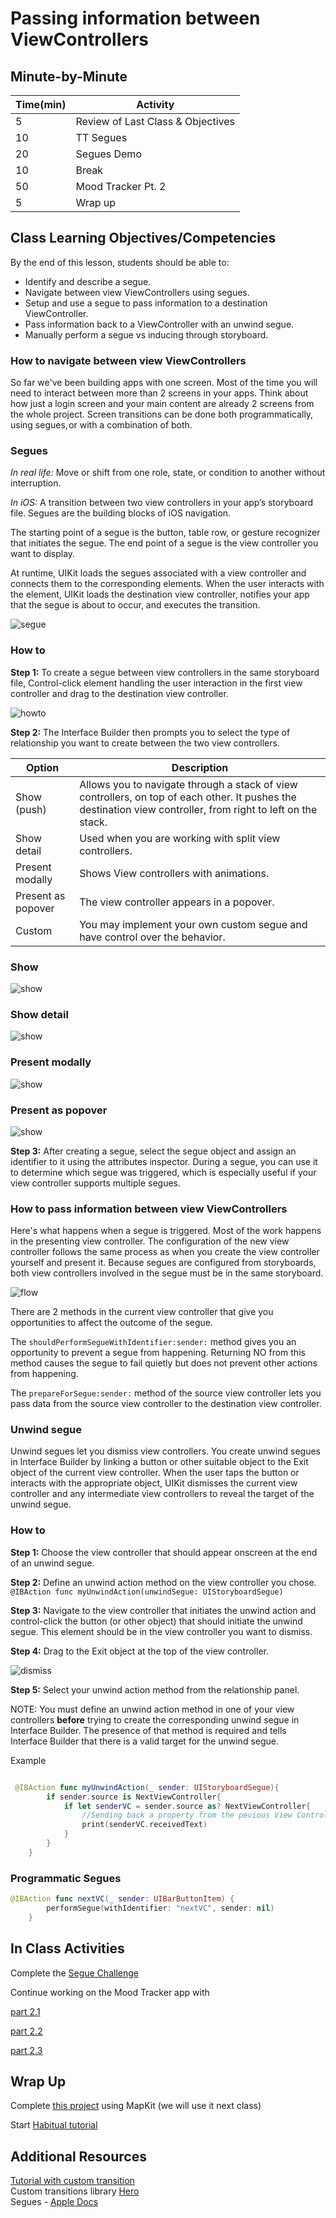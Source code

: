 # Passing information between ViewControllers

## Minute-by-Minute
| **Time(min)** | **Activity**                            |
| ------------- | ----------------------------------------|
| 5             | Review of Last Class & Objectives       |
| 10            | TT Segues                               |
| 20            | Segues Demo                             |
| 10            | Break                                   |
| 50            | Mood Tracker Pt. 2                      |
| 5             | Wrap up                                 |

## Class Learning Objectives/Competencies
By the end of this lesson, students should be able to:

- Identify and describe a segue.
- Navigate between view ViewControllers using segues.
- Setup and use a segue to pass information to a destination ViewController.
- Pass information back to a ViewController with an unwind segue.
- Manually perform a segue vs inducing through storyboard.

### How to navigate between view ViewControllers

So far we've been building apps with one screen. Most of the time you will need to interact between more than 2 screens in your apps. Think about how just a login screen and your main content are already 2 screens from the whole project. Screen transitions can be done both programmatically, using segues, or with a combination of both.

### Segues

*In real life:* Move or shift from one role, state, or condition to another without interruption.

*In iOS:*  A transition between two view controllers in your app’s storyboard file. Segues are the building blocks of iOS navigation.

The starting point of a segue is the button, table row, or gesture recognizer that initiates the segue. The end point of a segue is the view controller you want to display.

At runtime, UIKit loads the segues associated with a view controller and connects them to the corresponding elements. When the user interacts with the element, UIKit loads the destination view controller, notifies your app that the segue is about to occur, and executes the transition.

![segue](assets/segue.png)

### How to

**Step 1:** To create a segue between view controllers in the same storyboard file, Control-click element handling the user interaction in the first view controller and drag to the destination view controller.

![howto](assets/target.png)

**Step 2:** The Interface Builder then prompts you to select the type of relationship you want to create between the two view controllers.

| **Option**          | **Description**                            |
| -------------       | -------------------------------------------|
| Show (push)         | Allows you to navigate through a stack of view controllers, on top of each other. It pushes the destination view controller, from right to left on the stack.   |
| Show detail         | Used when you are working with split view controllers.|
| Present modally     | Shows View controllers with animations.    |
| Present as popover  | The view controller appears in a popover.  |
| Custom              | You may implement your own custom segue and have control over the behavior.    |

### Show
![show](assets/show.gif)

### Show detail
![show](assets/showdetail.gif)

### Present modally
![show](assets/modally.gif)

### Present as popover
![show](assets/pop.gif)

**Step 3:** After creating a segue, select the segue object and assign an identifier to it using the attributes inspector. During a segue, you can use it to determine which segue was triggered, which is especially useful if your view controller supports multiple segues.

### How to pass information between view ViewControllers

Here's what happens when a segue is triggered. Most of the work happens in the presenting view controller. The configuration of the new view controller follows the same process as when you create the view controller yourself and present it. Because segues are configured from storyboards, both view controllers involved in the segue must be in the same storyboard.

![flow](assets/flow.png)

There are 2 methods in the current view controller that give you opportunities to affect the outcome of the segue.

The `shouldPerformSegueWithIdentifier:sender:` method gives you an opportunity to prevent a segue from happening. Returning NO from this method causes the segue to fail quietly but does not prevent other actions from happening.

The `prepareForSegue:sender:` method of the source view controller lets you pass data from the source view controller to the destination view controller.


### Unwind segue

Unwind segues let you dismiss view controllers. You create unwind segues in Interface Builder by linking a button or other suitable object to the Exit object of the current view controller. When the user taps the button or interacts with the appropriate object, UIKit dismisses the current view controller and any intermediate view controllers to reveal the target of the unwind segue.

### How to

**Step 1:** Choose the view controller that should appear onscreen at the end of an unwind segue.

**Step 2:** Define an unwind action method on the view controller you chose. `@IBAction func myUnwindAction(unwindSegue: UIStoryboardSegue)`

**Step 3:** Navigate to the view controller that initiates the unwind action and control-click the button (or other object) that should initiate the unwind segue. This element should be in the view controller you want to dismiss.

**Step 4:** Drag to the Exit object at the top of the view controller.

![dismiss](assets/dismiss.png)

**Step 5:** Select your unwind action method from the relationship panel.

NOTE: You must define an unwind action method in one of your view controllers **before** trying to create the corresponding unwind segue in Interface Builder. The presence of that method is required and tells Interface Builder that there is a valid target for the unwind segue.

Example

```swift

 @IBAction func myUnwindAction(_ sender: UIStoryboardSegue){
        if sender.source is NextViewController{
            if let senderVC = sender.source as? NextViewController{
                //Sending back a property from the pevious View Controller
                print(senderVC.receivedText)
            }
        }
    }
```

### Programmatic Segues

```swift
@IBAction func nextVC(_ sender: UIBarButtonItem) {
        performSegue(withIdentifier: "nextVC", sender: nil)
    }
```

## In Class Activities

Complete the [Segue Challenge](https://github.com/amelinagzz/segue-starter)

Continue working on the Mood Tracker app with

[part 2.1](https://github.com/Product-College-Labs/mood-tracker/blob/master/content/6.1-content.md)

[part 2.2](https://github.com/Product-College-Labs/mood-tracker/blob/master/content/6.2-content.md)

[part 2.3](https://github.com/Product-College-Labs/mood-tracker/blob/master/content/6.3-content.md)


## Wrap Up

Complete [this project](https://www.hackingwithswift.com/read/19/1/setting-up) using MapKit (we will use it next class)

Start [Habitual tutorial](https://www.makeschool.com/academy/track/habitual-tutorial---swift-4)

## Additional Resources

[Tutorial with custom transition](https://medium.com/@samstone/create-custom-uinavigationcontroller-transitions-in-ios-1acd6a0b6d25)<br>
Custom transitions library [Hero](https://github.com/HeroTransitions/Hero)<br>
Segues - [Apple Docs](https://developer.apple.com/library/archive/featuredarticles/ViewControllerPGforiPhoneOS/UsingSegues.html)
